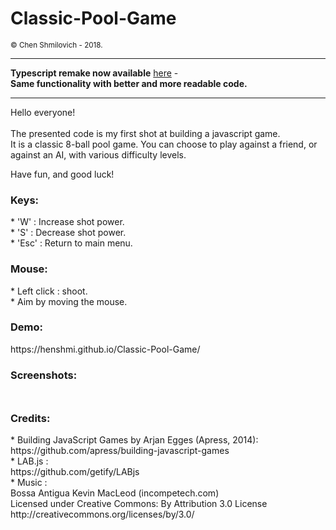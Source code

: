 <h1>Classic-Pool-Game</h1>
<small>© Chen Shmilovich - 2018.</small>
<br>

<hr>

**Typescript remake now available** [here](https://github.com/henshmi/Classic-8-Ball-Pool) -  
**Same functionality with better and more readable code.**

<hr>

Hello everyone!<br><br>
The presented code is my first shot at building a javascript game.<br>
It is a classic 8-ball pool game.
You can choose to play against a friend, or against an AI, with various difficulty levels.

Have fun, and good luck!

<h3>Keys:</h3>
* 'W' : Increase shot power.<br>
* 'S' : Decrease shot power.<br>
* 'Esc' : Return to main menu.<br>

<h3>Mouse:</h3>
* Left click : shoot.<br>
* Aim by moving the mouse.<br>

<h3>Demo:</h3>
https://henshmi.github.io/Classic-Pool-Game/

<h3>Screenshots:</h3>
<img src="https://image.ibb.co/b9HT6x/screenshots.jpg" style="width: 10px;"></img>

<h3>Credits:</h3>
* Building JavaScript Games by Arjan Egges (Apress, 2014):<br>
  https://github.com/apress/building-javascript-games
  <br>
* LAB.js :<br>
  https://github.com/getify/LABjs
  <br>
* Music :<br>
  Bossa Antigua Kevin MacLeod (incompetech.com)<br>
  Licensed under Creative Commons: By Attribution 3.0 License<br>
  http://creativecommons.org/licenses/by/3.0/


